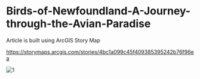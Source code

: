 # Birds-of-Newfoundland-A-Journey-through-the-Avian-Paradise
Article is built using ArcGIS Story Map

https://storymaps.arcgis.com/stories/4bc1a099c45f409385395242b76f96ea

![1](https://github.com/Ameenah23/Birds-of-Newfoundland-A-Journey-through-the-Avian-Paradise/assets/123785380/33319064-5fda-4639-bfd8-8261d5ad6756)


